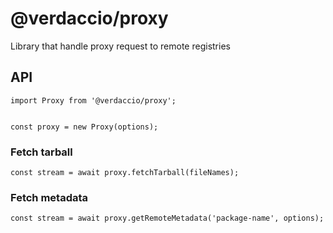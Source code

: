 # @verdaccio/proxy

Library that handle proxy request to remote registries

## API

```
import Proxy from '@verdaccio/proxy';


const proxy = new Proxy(options);
```

### Fetch tarball

```
const stream = await proxy.fetchTarball(fileNames);
```

### Fetch metadata

```
const stream = await proxy.getRemoteMetadata('package-name', options);
```
